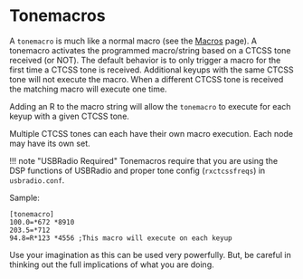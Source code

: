 # Tonemacros
A `tonemacro` is much like a normal macro (see the [Macros](./macros.md) page). A tonemacro activates the programmed macro/string based on a CTCSS tone received (or NOT).  The default behavior is to only trigger a macro for the first time a CTCSS tone is received.  Additional keyups with the same CTCSS tone will not execute the macro.  When a different CTCSS tone is received the matching macro will execute one time.

Adding an R to the macro string will allow the `tonemacro` to execute for each keyup with a given CTCSS tone.

Multiple CTCSS tones can each have their own macro execution. Each node may have its own set. 

!!! note "USBRadio Required"
    Tonemacros require that you are using the DSP functions of USBRadio and proper tone config (`rxctcssfreqs`) in `usbradio.conf`.

Sample:

```
[tonemacro]
100.0=*672 *8910
203.5=*712
94.8=R*123 *4556 ;This macro will execute on each keyup
```

Use your imagination as this can be used very powerfully. But, be careful in thinking out the full implications of what you are doing.